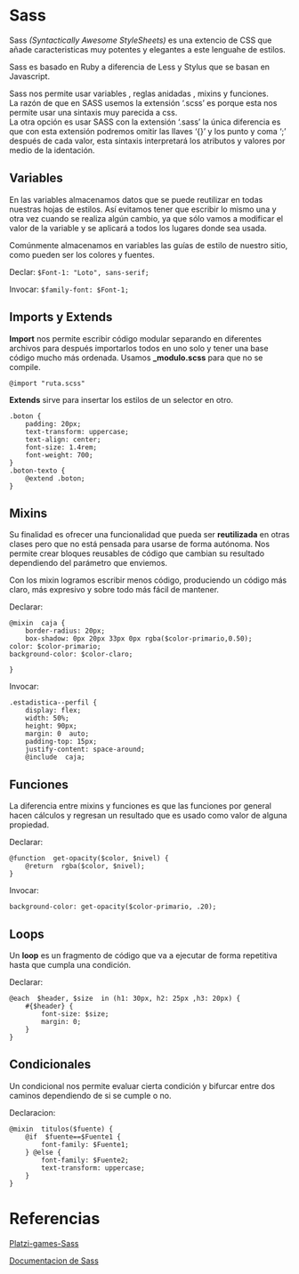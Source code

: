 # Sass
Sass *(Syntactically Awesome StyleSheets)* es una extencio de CSS que añade caracteristicas muy potentes y elegantes a este lenguahe de estilos.

Sass es basado en Ruby a diferencia de Less y Stylus que se basan en Javascript.

Sass nos permite usar variables , reglas anidadas , mixins y funciones.  
La razón de que en SASS usemos la extensión ‘.scss’ es porque esta nos permite usar una sintaxis muy parecida a css.  
La otra opción es usar SASS con la extensión ‘.sass’ la única diferencia es que con esta extensión podremos omitir las llaves ‘{}’ y los punto y coma ‘;’ después de cada valor, esta sintaxis interpretará los atributos y valores por medio de la identación.

## Variables
En las variables almacenamos datos que se puede reutilizar en todas nuestras hojas de estilos. Así evitamos tener que escribir lo mismo una y otra vez cuando se realiza algún cambio, ya que sólo vamos a modificar el valor de la variable y se aplicará a todos los lugares donde sea usada.

Comúnmente almacenamos en variables las guías de estilo de nuestro sitio, como pueden ser los colores y fuentes.

Declar:
`$Font-1: "Loto", sans-serif;`

Invocar:
`$family-font: $Font-1;`
## Imports y Extends
**Import** nos permite escribir código modular separando en diferentes archivos para después importarlos todos en uno solo y tener una base código mucho más ordenada.
Usamos **_modulo.scss** para que no se compile.
```
@import "ruta.scss"
```
**Extends** sirve para insertar los estilos de un selector en otro.

```
.boton {
	padding: 20px;
	text-transform: uppercase;
	text-align: center;
	font-size: 1.4rem;
	font-weight: 700;
}
.boton-texto {
	@extend .boton;
}
```
## Mixins
Su finalidad es ofrecer una funcionalidad que pueda ser **reutilizada** en otras clases pero que no está pensada para usarse de forma autónoma. Nos permite crear bloques reusables de código que cambian su resultado dependiendo del parámetro que enviemos.

Con los mixin logramos escribir menos código, produciendo un código más claro, más expresivo y sobre todo más fácil de mantener.

Declarar: 
```
@mixin  caja {
	border-radius: 20px;
	box-shadow: 0px 20px 33px 0px rgba($color-primario,0.50);
color: $color-primario;
background-color: $color-claro;

}
```
Invocar:
```
.estadistica--perfil {
	display: flex;
	width: 50%;
	height: 90px;
	margin: 0  auto;
	padding-top: 15px;
	justify-content: space-around;
	@include  caja;
```
## Funciones
La diferencia entre mixins y funciones es que las funciones por general hacen cálculos y regresan un resultado que es usado como valor de alguna propiedad.

Declarar:
```
@function  get-opacity($color, $nivel) {
	@return  rgba($color, $nivel);
}
```
Invocar:
```
background-color: get-opacity($color-primario, .20);
```
## Loops
Un **loop** es un fragmento de código que va a ejecutar de forma repetitiva hasta que cumpla una condición.

Declarar:
```
@each  $header, $size  in (h1: 30px, h2: 25px ,h3: 20px) {
	#{$header} {
		font-size: $size;
		margin: 0;
	}
}
```
## Condicionales
Un condicional nos permite evaluar cierta condición y bifurcar entre dos caminos dependiendo de si se cumple o no.

Declaracion:
```
@mixin  titulos($fuente) {
	@if  $fuente==$Fuente1 {
		font-family: $Fuente1;
	} @else {
		font-family: $Fuente2;
		text-transform: uppercase;
	}
}
```
# Referencias

[Platzi-games-Sass](https://github.com/daywalkerhn/platzi-games-sass-publico)

[Documentacion de Sass](https://sass-lang.com/documentation/at-rules/control/each)
